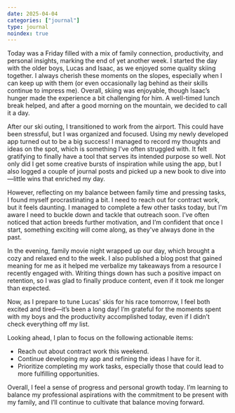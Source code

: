 ```yaml
---
date: 2025-04-04
categories: ["journal"]
type: journal
noindex: true
---
```


Today was a Friday filled with a mix of family connection, productivity, and personal insights, marking the end of yet another week. I started the day with the older boys, Lucas and Isaac, as we enjoyed some quality skiing together. I always cherish these moments on the slopes, especially when I can keep up with them (or even occasionally lag behind as their skills continue to impress me). Overall, skiing was enjoyable, though Isaac’s hunger made the experience a bit challenging for him. A well-timed lunch break helped, and after a good morning on the mountain, we decided to call it a day.

After our ski outing, I transitioned to work from the airport. This could have been stressful, but I was organized and focused. Using my newly developed app turned out to be a big success! I managed to record my thoughts and ideas on the spot, which is something I've often struggled with. It felt gratifying to finally have a tool that serves its intended purpose so well. Not only did I get some creative bursts of inspiration while using the app, but I also logged a couple of journal posts and picked up a new book to dive into—little wins that enriched my day.

However, reflecting on my balance between family time and pressing tasks, I found myself procrastinating a bit. I need to reach out for contract work, but it feels daunting. I managed to complete a few other tasks today, but I'm aware I need to buckle down and tackle that outreach soon. I’ve often noticed that action breeds further motivation, and I’m confident that once I start, something exciting will come along, as they've always done in the past.

In the evening, family movie night wrapped up our day, which brought a cozy and relaxed end to the week. I also published a blog post that gained meaning for me as it helped me verbalize my takeaways from a resource I recently engaged with. Writing things down has such a positive impact on retention, so I was glad to finally produce content, even if it took me longer than expected.

Now, as I prepare to tune Lucas' skis for his race tomorrow, I feel both excited and tired—it’s been a long day! I’m grateful for the moments spent with my boys and the productivity accomplished today, even if I didn’t check everything off my list. 

Looking ahead, I plan to focus on the following actionable items:
- Reach out about contract work this weekend.
- Continue developing my app and refining the ideas I have for it.
- Prioritize completing my work tasks, especially those that could lead to more fulfilling opportunities.

Overall, I feel a sense of progress and personal growth today. I’m learning to balance my professional aspirations with the commitment to be present with my family, and I’ll continue to cultivate that balance moving forward.